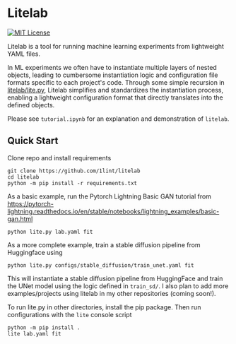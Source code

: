 # Litelab


<a href="https://github.com/1lint/litelab/blob/master/LICENSE"><img alt="MIT License" src="https://img.shields.io/badge/License-MIT-yellowgreen" /></a>

Litelab is a tool for running machine learning experiments from lightweight YAML files.

In ML experiments we often have to instantiate multiple layers of nested objects, leading to cumbersome instantiation logic and configuration file formats specific to each project's code. Through some simple recursion in [litelab/lite.py](https://github.com/1lint/litelab/blob/master/litelab/lite.py), Litelab simplifies and standardizes the instantiation process, enabling a lightweight configuration format that directly translates into the defined objects. 

Please see `tutorial.ipynb` for an explanation and demonstration of `litelab`. 

## Quick Start

Clone repo and install requirements
```
git clone https://github.com/1lint/litelab
cd litelab
python -m pip install -r requirements.txt
```

As a basic example, run the Pytorch Lightning Basic GAN tutorial from https://pytorch-lightning.readthedocs.io/en/stable/notebooks/lightning_examples/basic-gan.html
```
python lite.py lab.yaml fit
```

As a more complete example, train a stable diffusion pipeline from Huggingface using 
```
python lite.py configs/stable_diffusion/train_unet.yaml fit
```
This will instantiate a stable diffusion pipeline from HuggingFace and train the UNet model using the logic defined in `train_sd/`. I also plan to add more examples/projects using litelab in my other repositories (coming soon!). 

To run lite.py in other directories, install the pip package. Then run configurations with the `lite` console script 
```
python -m pip install .
lite lab.yaml fit
```










